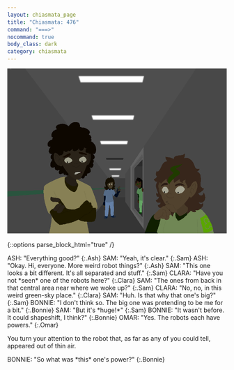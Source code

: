 ```yaml
---
layout: chiasmata_page
title: "Chiasmata: 476"
command: "===>"
nocommand: true
body_class: dark
category: chiasmata
---
```


![476](/chiasmata/images/narrative/474.png)

{::options parse_block_html="true" /}
<div class="dialogue">
ASH: "Everything good?"
{:.Ash}
SAM: "Yeah, it's clear."
{:.Sam}
ASH: "Okay. Hi, everyone. More weird robot things?"
{:.Ash}
SAM: "This one looks a bit different. It's all separated and stuff."
{:.Sam}
CLARA: "Have you not *seen* one of the robots here?"
{:.Clara}
SAM: "The ones from back in that central area near where we woke up?"
{:.Sam}
CLARA: "No, no, in this weird green-sky place."
{:.Clara}
SAM: "Huh. Is that why that one's big?"
{:.Sam}
BONNIE: "I don't think so. The big one was pretending to be me for a bit."
{:.Bonnie}
SAM: "But it's *huge!*"
{:.Sam}
BONNIE: "It wasn't before. It could shapeshift, I think?"
{:.Bonnie}
OMAR: "Yes. The robots each have powers."
{:.Omar}
</div>

You turn your attention to the robot that, as far as any of you could tell, appeared out of thin air.

<div class="dialogue">
BONNIE: "So what was *this* one's power?"
{:.Bonnie}
</div>
